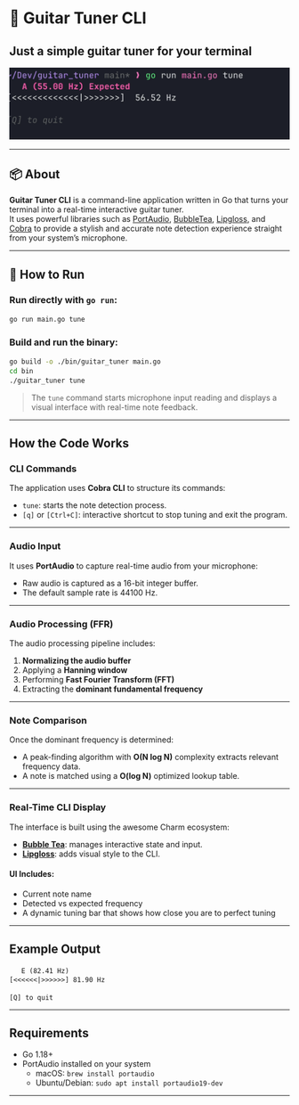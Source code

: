 # 🎸 Guitar Tuner CLI

## Just a simple guitar tuner for your terminal  
![tuner](guitar_tuner.gif)

---

## 📦 About

**Guitar Tuner CLI** is a command-line application written in Go that turns your terminal into a real-time interactive guitar tuner.  
It uses powerful libraries such as [PortAudio](http://www.portaudio.com/), [BubbleTea](https://github.com/charmbracelet/bubbletea), [Lipgloss](https://github.com/charmbracelet/lipgloss), and [Cobra](https://github.com/spf13/cobra) to provide a stylish and accurate note detection experience straight from your system’s microphone.

---

## 🚀 How to Run

### Run directly with `go run`:

```bash
go run main.go tune
```

### Build and run the binary:

```bash
go build -o ./bin/guitar_tuner main.go
cd bin
./guitar_tuner tune
```

> The `tune` command starts microphone input reading and displays a visual interface with real-time note feedback.

---

## How the Code Works

### CLI Commands

The application uses **Cobra CLI** to structure its commands:

- `tune`: starts the note detection process.
- `[q]` or `[Ctrl+C]`: interactive shortcut to stop tuning and exit the program.

---

### Audio Input

It uses **PortAudio** to capture real-time audio from your microphone:

- Raw audio is captured as a 16-bit integer buffer.
- The default sample rate is 44100 Hz.

---

### Audio Processing (FFR)

The audio processing pipeline includes:

1. **Normalizing the audio buffer**
2. Applying a **Hanning window**
3. Performing **Fast Fourier Transform (FFT)**
4. Extracting the **dominant fundamental frequency**

---

### Note Comparison

Once the dominant frequency is determined:

- A peak-finding algorithm with **O(N log N)** complexity extracts relevant frequency data.
- A note is matched using a **O(log N)** optimized lookup table.

---

### Real-Time CLI Display

The interface is built using the awesome Charm ecosystem:

- **[Bubble Tea](https://github.com/charmbracelet/bubbletea)**: manages interactive state and input.
- **[Lipgloss](https://github.com/charmbracelet/lipgloss)**: adds visual style to the CLI.

#### UI Includes:

- Current note name
- Detected vs expected frequency
- A dynamic tuning bar that shows how close you are to perfect tuning

---

##  Example Output

```text
   E (82.41 Hz)
[<<<<<<|>>>>>>] 81.90 Hz

[Q] to quit
```

---

## Requirements

- Go 1.18+
- PortAudio installed on your system
  - macOS: `brew install portaudio`
  - Ubuntu/Debian: `sudo apt install portaudio19-dev`

---
